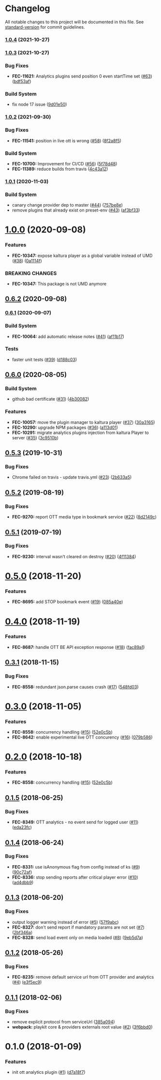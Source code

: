 # Changelog

All notable changes to this project will be documented in this file. See [standard-version](https://github.com/conventional-changelog/standard-version) for commit guidelines.

### [1.0.4](https://github.com/kaltura/playkit-ott-analytics/compare/v1.0.3...v1.0.4) (2021-10-27)



### [1.0.3](https://github.com/kaltura/playkit-ott-analytics/compare/v1.0.2...v1.0.3) (2021-10-27)


### Bug Fixes

* **FEC-11621:** Analytics plugins send position 0 even startTime set ([#63](https://github.com/kaltura/playkit-ott-analytics/issues/63)) ([bdf53af](https://github.com/kaltura/playkit-ott-analytics/commit/bdf53af))


### Build System

* fix node 17 issue ([9d01e50](https://github.com/kaltura/playkit-ott-analytics/commit/9d01e50))



### [1.0.2](https://github.com/kaltura/playkit-ott-analytics/compare/v1.0.1...v1.0.2) (2021-09-30)


### Bug Fixes

* **FEC-11541:** position in live ott is wrong ([#58](https://github.com/kaltura/playkit-ott-analytics/issues/58)) ([8f2a8f5](https://github.com/kaltura/playkit-ott-analytics/commit/8f2a8f5))


### Build System

* **FEC-10700:** Improvement for CI/CD ([#56](https://github.com/kaltura/playkit-ott-analytics/issues/56)) ([5f78d48](https://github.com/kaltura/playkit-ott-analytics/commit/5f78d48))
* **FEC-11389:** reduce builds from travis ([4c43a12](https://github.com/kaltura/playkit-ott-analytics/commit/4c43a12))



### [1.0.1](https://github.com/kaltura/playkit-ott-analytics/compare/v1.0.0...v1.0.1) (2020-11-03)


### Build System

* canary change provider dep to master ([#44](https://github.com/kaltura/playkit-ott-analytics/issues/44)) ([757be8e](https://github.com/kaltura/playkit-ott-analytics/commit/757be8e))
* remove plugins that already exist on preset-env ([#43](https://github.com/kaltura/playkit-ott-analytics/issues/43)) ([af3bf33](https://github.com/kaltura/playkit-ott-analytics/commit/af3bf33))



# [1.0.0](https://github.com/kaltura/playkit-ott-analytics/compare/v0.6.0...v1.0.0) (2020-09-08)


### Features

* **FEC-10347:** expose kaltura player as a global variable instead of UMD ([#38](https://github.com/kaltura/playkit-ott-analytics/issues/38)) ([0a1114f](https://github.com/kaltura/playkit-ott-analytics/commit/0a1114f211c9998e5ce9ec1b4e712b43519c1753))


### BREAKING CHANGES

* **FEC-10347:** This package is not UMD anymore



## [0.6.2](https://github.com/kaltura/playkit-ott-analytics/compare/v0.6.1...v0.6.2) (2020-09-08)



### [0.6.1](https://github.com/kaltura/playkit-ott-analytics/compare/v0.6.0...v0.6.1) (2020-09-07)


### Build System

* **FEC-10064:** add automatic release notes ([#41](https://github.com/kaltura/playkit-ott-analytics/issues/41)) ([af11b17](https://github.com/kaltura/playkit-ott-analytics/commit/af11b17))


### Tests

* faster unit tests ([#39](https://github.com/kaltura/playkit-ott-analytics/issues/39)) ([d188c03](https://github.com/kaltura/playkit-ott-analytics/commit/d188c03))



## [0.6.0](https://github.com/kaltura/playkit-ott-analytics/compare/v0.5.3...v0.6.0) (2020-08-05)


### Build System

* github bad certificate ([#31](https://github.com/kaltura/playkit-ott-analytics/issues/31)) ([4b30082](https://github.com/kaltura/playkit-ott-analytics/commit/4b30082))


### Features

* **FEC-10057:** move the plugin manager to kaltura player ([#37](https://github.com/kaltura/playkit-ott-analytics/issues/37)) ([30a3165](https://github.com/kaltura/playkit-ott-analytics/commit/30a3165))
* **FEC-10290:** upgrade NPM packages ([#36](https://github.com/kaltura/playkit-ott-analytics/issues/36)) ([a113d01](https://github.com/kaltura/playkit-ott-analytics/commit/a113d01))
* **FEC-10291:** migrate analytics plugins injection from kaltura Player to server ([#35](https://github.com/kaltura/playkit-ott-analytics/issues/35)) ([3c9510b](https://github.com/kaltura/playkit-ott-analytics/commit/3c9510b))



<a name="0.5.3"></a>
## [0.5.3](https://github.com/kaltura/playkit-ott-analytics/compare/v0.5.2...v0.5.3) (2019-10-31)


### Bug Fixes

* Chrome failed on travis - update travis.yml ([#23](https://github.com/kaltura/playkit-ott-analytics/issues/23)) ([2b633a5](https://github.com/kaltura/playkit-ott-analytics/commit/2b633a5))



<a name="0.5.2"></a>
## [0.5.2](https://github.com/kaltura/playkit-ott-analytics/compare/v0.5.1...v0.5.2) (2019-08-19)


### Bug Fixes

* **FEC-9270:** report OTT media type in bookmark service ([#22](https://github.com/kaltura/playkit-ott-analytics/issues/22)) ([8d2149c](https://github.com/kaltura/playkit-ott-analytics/commit/8d2149c))



<a name="0.5.1"></a>
## [0.5.1](https://github.com/kaltura/playkit-ott-analytics/compare/v0.5.0...v0.5.1) (2019-07-19)


### Bug Fixes

* **FEC-9230:** interval wasn't cleared on destroy ([#20](https://github.com/kaltura/playkit-ott-analytics/issues/20)) ([4f11384](https://github.com/kaltura/playkit-ott-analytics/commit/4f11384))



<a name="0.5.0"></a>
# [0.5.0](https://github.com/kaltura/playkit-ott-analytics/compare/v0.4.0...v0.5.0) (2018-11-20)


### Features

* **FEC-8695:** add STOP bookmark event ([#19](https://github.com/kaltura/playkit-ott-analytics/issues/19)) ([085a40e](https://github.com/kaltura/playkit-ott-analytics/commit/085a40e))



<a name="0.4.0"></a>
# [0.4.0](https://github.com/kaltura/playkit-ott-analytics/compare/v0.3.1...v0.4.0) (2018-11-19)


### Features

* **FEC-8687:** handle OTT BE API exception response ([#18](https://github.com/kaltura/playkit-ott-analytics/issues/18)) ([fac89a1](https://github.com/kaltura/playkit-ott-analytics/commit/fac89a1))



<a name="0.3.1"></a>
## [0.3.1](https://github.com/kaltura/playkit-ott-analytics/compare/v0.3.0...v0.3.1) (2018-11-15)


### Bug Fixes

* **FEC-8558:** redundant json.parse causes crash ([#17](https://github.com/kaltura/playkit-ott-analytics/issues/17)) ([548fd03](https://github.com/kaltura/playkit-ott-analytics/commit/548fd03))



<a name="0.3.0"></a>
# [0.3.0](https://github.com/kaltura/playkit-ott-analytics/compare/v0.1.5...v0.3.0) (2018-11-05)


### Features

* **FEC-8558:** concurrency handling ([#15](https://github.com/kaltura/playkit-ott-analytics/issues/15)) ([52e0c5b](https://github.com/kaltura/playkit-ott-analytics/commit/52e0c5b))
* **FEC-8642:** enable experimental live OTT concurency ([#16](https://github.com/kaltura/playkit-ott-analytics/issues/16)) ([079b586](https://github.com/kaltura/playkit-ott-analytics/commit/079b586))



<a name="0.2.0"></a>
# [0.2.0](https://github.com/kaltura/playkit-ott-analytics/compare/v0.1.5...v0.2.0) (2018-10-18)


### Features

* **FEC-8558:** concurrency handling ([#15](https://github.com/kaltura/playkit-ott-analytics/issues/15)) ([52e0c5b](https://github.com/kaltura/playkit-ott-analytics/commit/52e0c5b))



<a name="0.1.5"></a>
## [0.1.5](https://github.com/kaltura/playkit-ott-analytics/compare/v0.1.3...v0.1.5) (2018-06-25)


### Bug Fixes

* **FEC-8349:** OTT analytics - no event send for logged user ([#11](https://github.com/kaltura/playkit-ott-analytics/issues/11)) ([eda23fc](https://github.com/kaltura/playkit-ott-analytics/commit/eda23fc))



<a name="0.1.4"></a>
## [0.1.4](https://github.com/kaltura/playkit-ott-analytics/compare/v0.1.3...v0.1.4) (2018-06-24)


### Bug Fixes

* **FEC-8331:** use isAnonymous flag from config instead of ks ([#9](https://github.com/kaltura/playkit-ott-analytics/issues/9)) ([90c72af](https://github.com/kaltura/playkit-ott-analytics/commit/90c72af))
* **FEC-8336:**  stop sending reports after critical player error ([#10](https://github.com/kaltura/playkit-ott-analytics/issues/10)) ([ad4dbb9](https://github.com/kaltura/playkit-ott-analytics/commit/ad4dbb9))


<a name="0.1.3"></a>
## [0.1.3](https://github.com/kaltura/playkit-ott-analytics/compare/v0.1.2...v0.1.3) (2018-06-20)


### Bug Fixes

* output logger warning instead of error ([#5](https://github.com/kaltura/playkit-ott-analytics/issues/5)) ([57f9abc](https://github.com/kaltura/playkit-ott-analytics/commit/57f9abc))
* **FEC-8327:** don't send report if mandatory params are not set ([#7](https://github.com/kaltura/playkit-ott-analytics/issues/7)) ([2bf346a](https://github.com/kaltura/playkit-ott-analytics/commit/2bf346a))
* **FEC-8328:** send load event only on media loaded ([#8](https://github.com/kaltura/playkit-ott-analytics/issues/8)) ([9eb5d7a](https://github.com/kaltura/playkit-ott-analytics/commit/9eb5d7a))



<a name="0.1.2"></a>
## [0.1.2](https://github.com/kaltura/playkit-ott-analytics/compare/v0.1.1...v0.1.2) (2018-05-26)


### Bug Fixes

* **FEC-8235:** remove default service url from OTT provider and analytics ([#4](https://github.com/kaltura/playkit-ott-analytics/issues/4)) ([e3f5ec9](https://github.com/kaltura/playkit-ott-analytics/commit/e3f5ec9))



<a name="0.1.1"></a>
## [0.1.1](https://github.com/kaltura/playkit-ott-analytics/compare/v0.1.0...v0.1.1) (2018-02-06)


### Bug Fixes

* remove explicit protocol from serviceUrl ([385a094](https://github.com/kaltura/playkit-ott-analytics/commit/385a094))
* **webpack:** playkit core & providers externals root value ([#2](https://github.com/kaltura/playkit-ott-analytics/issues/2)) ([3f6bbd0](https://github.com/kaltura/playkit-ott-analytics/commit/3f6bbd0))



<a name="0.1.0"></a>
# 0.1.0 (2018-01-09)


### Features

* init ott analytics plugin ([#1](https://github.com/kaltura/playkit-ott-analytics/issues/1)) ([d7a18f7](https://github.com/kaltura/playkit-ott-analytics/commit/d7a18f7))
